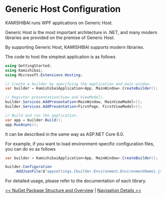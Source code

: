 
# Generic Host Configuration

KAMISHIBAI runs WPF applications on Generic Host.

Generic Host is the most important architecture in .NET, and many modern libraries are provided on the premise of Generic Host.

By supporting Generic Host, KAMISHIBAI supports modern libraries.

The code to host the simplest application is as follows

```cs
using GettingStarted;
using Kamishibai;
using Microsoft.Extensions.Hosting;

// Create a builder by specifying the application and main window.
var builder = KamishibaiApplication<App, MainWindow>.CreateBuilder();

// Register presentation(View and ViewModel).
builder.Services.AddPresentation<MainWindow, MainViewModel>();
builder.Services.AddPresentation<FirstPage, FirstViewModel>();

// Build and run the application.
var app = builder.Build();
app.RunAsync();
```

It can be described in the same way as ASP.NET Core 6.0.

For example, if you want to load environment-specific configuration files, you can do so as follows

```cs
var builder = KamishibaiApplication<App, MainWindow>.CreateBuilder();

builder.Configuration
    .AddJsonFile($"appsettings.{builder.Environment.EnvironmentName}.json", true, false);
```

For detailed usage, please refer to the documentation of each library.

[<< NuGet Package Structure and Overview](03-overview.md) | [Navigation Details >>](05-navigation.md)